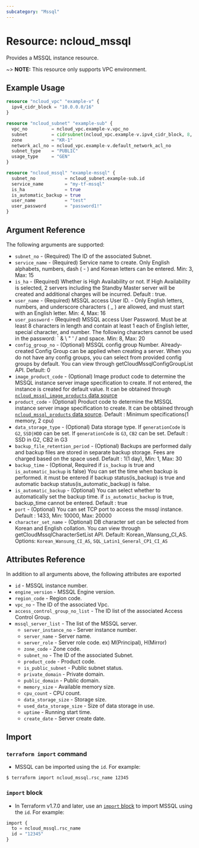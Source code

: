 ```yaml
---
subcategory: "Mssql"
---
```



# Resource: ncloud_mssql

Provides a MSSQL instance resource.

~> **NOTE:** This resource only supports VPC environment.

## Example Usage

```terraform
resource "ncloud_vpc" "example-v" {
  ipv4_cidr_block = "10.0.0.0/16"
}

resource "ncloud_subnet" "example-sub" {
  vpc_no         = ncloud_vpc.example-v.vpc_no
  subnet         = cidrsubnet(ncloud_vpc.example-v.ipv4_cidr_block, 8, 1)
  zone           = "KR-1"
  network_acl_no = ncloud_vpc.example-v.default_network_acl_no
  subnet_type    = "PUBLIC"
  usage_type     = "GEN"
}

resource "ncloud_mssql" "example-mssql" {
  subnet_no           = ncloud_subnet.example-sub.id 
  service_name        = "my-tf-mssql"
  is_ha               = true
  is_automatic_backup = true
  user_name           = "test"
  user_password       = "password1!"
}
```

## Argument Reference

The following arguments are supported:

* `subnet_no` - (Required) The ID of the associated Subnet.
* `service_name` - (Required) Service name to create. Only English alphabets, numbers, dash ( - ) and Korean letters can be entered. Min: 3, Max: 15
* `is_ha` - (Required) Whether is High Availability or not. If High Availability is selected, 2 servers including the Standby Master server will be created and additional charges will be incurred. Default : true.
* `user_name` - (Required) MSSQL access User ID. - Only English letters, numbers, and underscore characters ( _ ) are allowed, and must start with an English letter. Min: 4, Max: 16
* `user_password` - (Required) MSSQL access  User Password. Must be at least 8 characters in length and contain at least 1 each of English letter, special character, and number. The following characters cannot be used in the password: ` & \ " ' / and space. Min: 8, Max: 20
* `config_group_no` - (Optional) MSSQL config group Number. Already-created Config Group can be applied when creating a server. When you do not have any config groups, you can select from provided config groups by default. You can view through getCloudMssqlConfigGroupList API. Default: 0
* `image_product_code` - (Optional) Image product code to determine the MSSQL instance server image specification to create. If not entered, the instance is created for default value. It can be obtained through [`ncloud_mssql_image_products` data source](../data-sources/mssql_image_products.md)
* `product_code` - (Optional) Product code to determine the MSSQL instance server image specification to create. It can be obtained through [`ncloud_mssql_products` data source](../data-sources/mssql_products.md). Default : Minimum specifications(1 memory, 2 cpu)
* `data_storage_type` - (Optional) Data storage type. If `generationCode` is `G2`, `SSD|HDD` can be set. If `generationCode` is `G3`, `CB2` can be set. Default : SSD in G2, CB2 in G3
* `backup_file_retention_period` - (Optional) Backups are performed daily and backup files are stored in separate backup storage. Fees are charged based on the space used. Default : 1(1 day), Min: 1, Max: 30
* `backup_time` - (Optional, Required if `is_backup` is true and `is_automatic_backup` is false) You can set the time when backup is performed. it must be entered if backup status(is_backup) is true and automatic backup status(is_automatic_backup) is false.
* `is_automatic_backup` - (Optional) You can select whether to automatically set the backup time. if `is_automatic_backup` is true, backup_time cannot be entered. Default : true 
* `port` - (Optional) You can set TCP port to access the mssql instance. Default : 1433, Min: 10000, Max: 20000
* `character_set_name` - (Optional) DB character set can be selected from Korean and English collation. You can view through getCloudMssqlCharacterSetList API. Default: Korean_Wansung_CI_AS. Options: `Korean_Wansung_CI_AS`, `SQL_Latin1_General_CP1_CI_AS`

## Attributes Reference

In addition to all arguments above, the following attributes are exported

* `id` - MSSQL instance number.
* `engine_version` - MSSQL Engine version.
* `region_code` - Region code.
* `vpc_no` - The ID of the associated Vpc.
* `access_control_group_no_list` - The ID list of the associated Access Control Group.
* `mssql_server_list` - The list of the MSSQL server.
  * `server_instance_no` - Server instance number.
  * `server_name` - Server name.
  * `server_role` - Server role code. ex) M(Principal), H(Mirror)
  * `zone_code` - Zone code.
  * `subnet_no` - The ID of the associated Subnet.
  * `product_code` - Product code.
  * `is_public_subnet` - Public subnet status.
  * `private_domain` - Private domain.
  * `public_domain` - Public domain.
  * `memory_size` - Available memory size.
  * `cpu_count` - CPU count.
  * `data_storage_size` - Storage size.
  * `used_data_storage_size` - Size of data storage in use.
  * `uptime` - Running start time.
  * `create_date` - Server create date.

## Import

### `terraform import` command

* MSSQL can be imported using the `id`. For example:

```console
$ terraform import ncloud_mssql.rsc_name 12345
```

### `import` block

* In Terraform v1.7.0 and later, use an [`import` block](https://developer.hashicorp.com/terraform/language/import) to import MSSQL using the `id`. For example:

```terraform
import {
  to = ncloud_mssql.rsc_name
  id = "12345"
}
```
